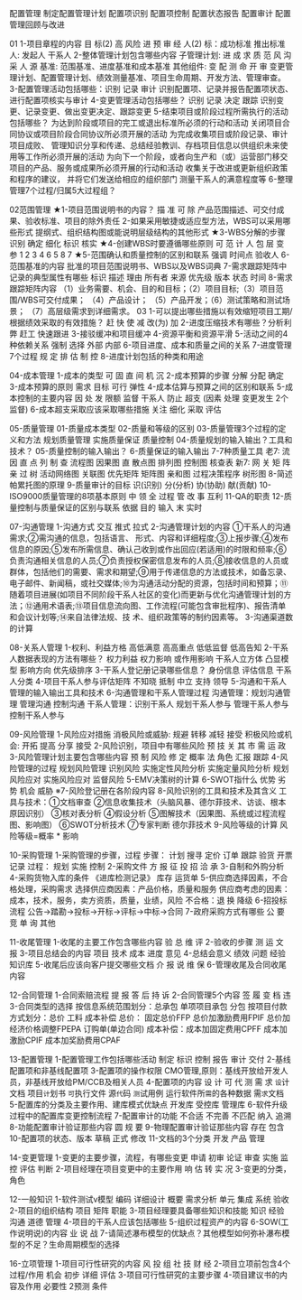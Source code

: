 
配置管理 制定配置管理计划  配置项识别  配置项控制 配置状态报告 配置审计 配置管理回顾与改进

01
1-项目章程的内容
	目 标(2) 高 风险 进 预 审 经 人(2)
	标：成功标准 推出标准   人: 发起人 干系人
2-整体管理计划包含哪些内容
	子管理计划: 进 成 求 质 范 风 沟 采 人 源
	基准: 范围基准、进度基准和成本基准
	其他组件: 变 配 测 命 开 审
		变更管理计划、配置管理计划、绩效测量基准、项目生命周期、开发方法、管理审查。
3-配置管理活动包括哪些：识别 记录 审计
	识别配置项、记录并报告配置项状态、进行配置项核实与审计
4-变更管理活动包括哪些？ 识别 记录 决定 跟踪
	识别变更、记录变更、做出变更决定、跟踪变更
5-结束项目或阶段过程所需执行的活动包括哪些？ 
	为达到阶段或项目的完工或退出标准所必须的行动和活动
	关闭项目合同协议或项目阶段合同协议所必须开展的活动
	为完成收集项目或阶段记录、审计项目成败、 管理知识分享和传递、总结经验教训、存档项目信息以供组织未来使用等工作所必须开展的活动
	为向下一个阶段，或者向生产和（或）运营部门移交项目的产品、服务或成果所必须开展的行动和活动
	收集关于改进或更新组织政策和程序的建议， 并将它们发送给相应的组织部门
	测量干系人的满意程度等
6-整理管理7个过程/归属5大过程组？ 

02范围管理
★1-项目范围说明书的内容？ 描 准 可 除
	产品范围描述、可交付成果、验收标准、项目的除外责任 
2-如果采用敏捷或适应型方法，WBS可以采用哪些形式
	提纲式、组织结构图或能说明层级结构的其他形式
★3-WBS分解的步骤
	识别 确定 细化 标识 核实
★4-创建WBS时要遵循哪些原则
	可 范 计 人 包 层 变 参
	1  2  3 4  6  5 8  7
★5-范围确认和质量控制的区别和联系
	强调 时间点 验收人
6-范围基准的内容
	批准的项目范围说明书、WBS以及WBS词典
7-需求跟踪矩阵中记录的典型属性有哪些
	标识 描述 理由 所有者 来源 优先级 版本 状态 时间
8-需求跟踪矩阵内容
	（1）业务需要、机会、目的和目标；（2）项目目标;（3）项目范围/WBS可交付成果；
	（4）产品设计； （5）产品开发；（6）测试策略和测试场景； （7）高层级需求到详细需求。
03
1-可以提出哪些措施以有效缩短项目工期/根据绩效采取的有效措施？
	赶 快 使 减 改(为) 加
2-进度压缩技术有哪些？分析利弊
	赶工 快速跟进
3-接驳缓冲和项目缓冲
4-资源平衡和资源平滑
5-活动之间的4种依赖关系
	强制 选择 外部 内部
6-项目进度、成本和质量之间的关系
7-进度管理7个过程
	规 定 排 估 制 控
8-进度计划包括的种类和用途

04-成本管理
1-成本的类型
	可 固 直 间 机 沉
2-成本预算的步骤
	分解 分配 确定
3-成本预算的原则
	需求 目标 可行 弹性
4-成本估算与预算之间的区别和联系
5-成本控制的主要内容
	因 处 发 限额 监督 干系人 防止 超支
	(因素 处理 变更发生 2个监督)
6-成本超支采取应该采取哪些措施
	关注 细化 采取 评估

05-质量管理
01-质量成本类型
02-质量和等级的区别
03-质量管理3个过程的定义和方法
	规划质量管理 实施质量保证 质量控制
04-质量规划的输入输出？工具和技术？
05-质量控制的输入输出？
6-质量保证的输入输出
7-7种质量工具
	老7: 流 因 直 点 列 制 查
		流程图 因果图 直 散点图 排列图 控制图 核查表
	新7: 网 关 矩 阵 亲 过 树
		活动网络图 关联图 优先矩阵 矩阵图 亲和图 过程决策程序 树形图 
8-简述帕累托图的原理
9-质量审计的目标
	识(识别) 分(分析) 协(协助) 献(贡献)
10-ISO9000质量管理的8项基本原则
	中 领 全 过程 管 改 事 互利
11-QA的职责
12-质量控制与质量保证的区别与联系
	依据 目的 输入 末 实时

07-沟通管理
1-沟通方式
	交互 推式 拉式
2-沟通管理计划的内容
	①干系人的沟通需求;②需沟通的信息，包括语言、 形式、内容和详细程度;③上报步骤;④发布信息的原因;⑤发布所需信息、确认己收到或作出回应(若适用)的时限和频率;⑥负责沟通相关信息的人员;⑦负责授权保密信息发布的人员;⑧接收信息的人员或群体，包括他们的需要、需求和期望;⑨用于传递信息的方法或技术，如备忘录、电子邮件、新闻稿，或社交媒体;⑩为沟通活动分配的资源，包括时间和预算；⑪随着项目进展(如项目不同阶段干系人社区的变化)而更新与优化沟通管理计划的方法；⑫通用术语表;⑬项目信息流向图、工作流程(可能包含审批程序)、报告清单和会议计划等;⑭来自法律法规、技 术、组织政策等的制约因素等。
3-沟通渠道数的计算

08-关系人管理
1-权利、利益方格
	高低满意 高高重点 低低监督 低高告知
2-干系人数据表现的方法有哪些？
	权力利益 权力影响 或作用影响 干系人立方体 凸显模型 影响方向 优先级排序
3-干系人登记册记录哪些信息？
	身份信息 评估信息 干系人分类
4-项目干系人参与评估矩阵
	不知晓 抵制 中立 支持 领导
5-沟通和干系人管理的输入输出工具和技术
6-沟通管理和干系人管理过程
	沟通管理：规划沟通管理 管理沟通 控制沟通
	干系人管理：识别干系人 规划干系人参与 管理干系人参与 控制干系人参与

09-风险管理
1-风险应对措施
	消极风险或威胁: 规避 转移 减轻 接受
	积极风险或机会: 开拓 提高 分享 接受
2-风险识别，项目中有哪些风险
	预 技 关 其 市 需 运 政
3-风险管理计划主要包含哪些内容
	预 制 风险 修 定 概率 法 角色 汇报 跟踪
4-风险管理的过程
	规划风险管理 识别风险 实施定性风险分析 实施定量风险分析 规划风险应对 实施风险应对 监督风险
5-EMV决策树的计算
6-SWOT指什么
	优势 劣势 机会 威胁
※7-风险登记册在各阶段内容
8-风险识别的工具和技术及其含义
	工具与技术：①文档审查 ②信息收集技术（头脑风暴、德尔菲技术、访谈、根本原因识别） ③核对表分析 ④假设分析
		⑤图解技术（因果图、系统或过程流程图、影响图） ⑥SWOT分析技术 ⑦专家判断
	德尔菲技术
9-风险等级的计算
	风险等级=概率 * 影响

10-采购管理
1-采购管理的步骤，过程
	步骤： 计划 搜寻 定价 订单 跟踪 验货 开票 记录
	过程： 规划 实施 控制
2-采购文件
	方 报 征 投 招 洽 承
3-自制和外购分析
4-采购货物入库的条件
	《进库检测记录》 库存 运货单
5-供应商选择因素，不合格处理，采购需求
	选择供应商因素：产品价格，质量和服务
	供应商考虑的因素：成本，技术，服务，卖方资质，质量，业绩，风险
	不合格：退 换 降级
6-招投标流程
	公告->踏勘->投标->开标->评标->中标->合同
7-政府采购方式有哪些
	公 要 竞 单 询 其他

11-收尾管理
1-收尾的主要工作包含哪些内容
	验 总 维 评
2-验收的步骤
	测 运 文 报
3-项目总结会的内容
	项目 技术 成本 进度 意见
4-总结会意义
	绩效 问题 经验 知识库
5-收尾后应该向客户提交哪些文档
	介 报 说 维 保
6-管理收尾及合同收尾内容

12-合同管理
1-合同索赔流程
	提 报 答 后 持 诉
2-合同管理5个内容
	签 履 变 档 违
3-合同类型的选择
	按信息系统范围划分：总承包 单项项目承包 分包
	按项目付款方式划分：总价 工料 成本补偿
		总价： 固定总价FFP 总价加激励费用FPIF 总价加经济价格调整FPEPA 订购单(单边合同)
		成本补偿：成本加固定费用CPFF 成本加激励CPIF 成本加奖励费用CPAF

13-配置管理
1-配置管理工作包括哪些活动
	制定 标识 控制 报告 审计 交付
2-基线配置项和非基线配置项
3-配置项的操作权限
	CMO管理,原则：基线开放给开发人员，非基线开放给PM/CCB及相关人员
4-配置项的内容
	设 计 可 代 测 需 求
	`设`计文档 项目`计`划书 `可`执行文件 源`代`码 `测`试用例 运行软件所`需`的各种数据 需`求`文档 
5-配置库的分类及主要作用、建库模式优缺点
	开发库 受控库 管理库
6-软件升级过程中的配置库变更控制流程
7-配置审计的功能
	不合适 不完善 不匹配 纳入 追溯
8-功能配置审计验证那些内容
	圆 规 要
9-物理配置审计验证那些内容
	存在 包含
10-配置项的状态、版本
	草稿 正式 修改
11-文档的3个分类
	开发 产品 管理

14-变更管理
1-变更的主要步骤，流程，有哪些变更
	申请 初审 论证 审查 实施 监控 评估 判断
2-项目经理在项目变更中的主要作用
	响 估 转 实 况
3-变更的分类，角色

12-一般知识
1-软件测试v模型
	编码 详细设计 概要 需求分析 
	单元 集成 系统 验收
2-项目的组织结构
	项目 矩阵 职能
3-项目经理要具备哪些知识和技能
	知识 经验 沟通 道德 管理
4-项目的干系人应该包括哪些
5-组织过程资产的内容
6-SOW(工作说明说)的内容 
	业 说 战
7-请简述瀑布模型的优缺点？其他模型如何弥补瀑布模型的不足？生命周期模型的选择

16-立项管理
1-项目可行性研究的内容
	风 投 组 社 技 财 经 
2-项目立项前包含4个过程/作用
	机会 初步 详细 评估
3-项目可行性研究的主要步骤
4-项目建议书的内容及作用
	必要性 2预测 条件